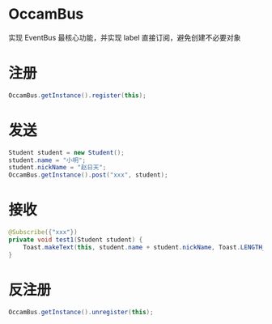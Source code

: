 # OccamBus
实现 EventBus 最核心功能，并实现 label 直接订阅，避免创建不必要对象

# 注册
```java
OccamBus.getInstance().register(this);
```

# 发送
```java
Student student = new Student();
student.name = "小明";
student.nickName = "赵日天";
OccamBus.getInstance().post("xxx", student);
```

# 接收
```java
@Subscribe({"xxx"})
private void test1(Student student) {
    Toast.makeText(this, student.name + student.nickName, Toast.LENGTH_SHORT).show();
}
```

# 反注册
```java
OccamBus.getInstance().unregister(this);
```